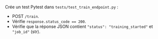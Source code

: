 Crée un test Pytest dans `tests/test_train_endpoint.py` :
- POST `/train`.  
- Vérifie `response.status_code == 200`.  
- Vérifie que la réponse JSON contient `"status": "training_started"` et `"job_id"` (str).
